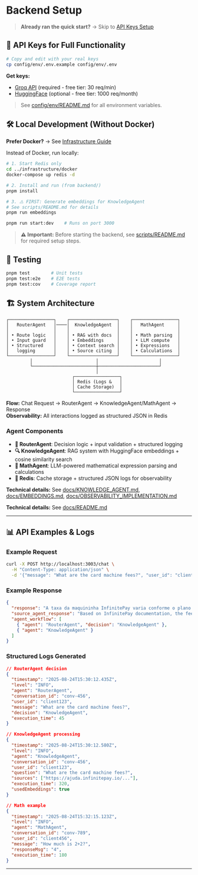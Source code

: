 # Backend Setup

> **Already ran the quick start?** → Skip to [API Keys Setup](#-api-keys-for-full-functionality)

## 🔑 API Keys for Full Functionality

```bash
# Copy and edit with your real keys
cp config/env/.env.example config/env/.env
```

**Get keys:**
- [Groq API](https://console.groq.com) (required - free tier: 30 req/min)  
- [HuggingFace](https://huggingface.co/settings/tokens) (optional - free tier: 1000 req/month)

> See [config/env/README.md](./config/env/README.md) for all environment variables.

## 🛠️ Local Development (Without Docker)

**Prefer Docker?** → See [Infrastructure Guide](../infrastructure/README.md)

Instead of Docker, run locally:

```bash
# 1. Start Redis only
cd ../infrastructure/docker
docker-compose up redis -d

# 2. Install and run (from backend/)
pnpm install

# 3. ⚠️ FIRST: Generate embeddings for KnowledgeAgent
# See scripts/README.md for details
pnpm run embeddings

pnpm run start:dev    # Runs on port 3000
```

> **⚠️ Important:** Before starting the backend, see [scripts/README.md](./scripts/README.md) for required setup steps.

## 🧪 Testing

```bash
pnpm test        # Unit tests
pnpm test:e2e    # E2E tests
pnpm test:cov    # Coverage report
```

## 🏗️ System Architecture

```
┌─────────────────┐    ┌──────────────────┐    ┌─────────────────┐
│   RouterAgent   │────│  KnowledgeAgent  │    │   MathAgent     │
│                 │    │                  │    │                 │
│ • Route logic   │    │ • RAG with docs  │    │ • Math parsing  │
│ • Input guard   │    │ • Embeddings     │    │ • LLM compute   │
│ • Structured    │    │ • Context search │    │ • Expressions   │
│   logging       │    │ • Source citing  │    │ • Calculations  │
└─────────────────┘    └──────────────────┘    └─────────────────┘
         │                        │                       │
         └────────────────────────┼───────────────────────┘
                                  │
                         ┌─────────────────┐
                         │ Redis (Logs &   │
                         │ Cache Storage)  │
                         └─────────────────┘
```

**Flow:** Chat Request → RouterAgent → KnowledgeAgent/MathAgent → Response  
**Observability:** All interactions logged as structured JSON in Redis

### Agent Components
- **🧠 RouterAgent**: Decision logic + input validation + structured logging
- **🔍 KnowledgeAgent**: RAG system with HuggingFace embeddings + cosine similarity search  
- **🧮 MathAgent**: LLM-powered mathematical expression parsing and calculations
- **💾 Redis**: Cache storage + structured JSON logs for observability

**Technical details:** See [docs/KNOWLEDGE_AGENT.md](./docs/KNOWLEDGE_AGENT.md), [docs/EMBEDDINGS.md](./docs/EMBEDDINGS.md), [docs/OBSERVABILITY_IMPLEMENTATION.md](./docs/OBSERVABILITY_IMPLEMENTATION.md)

**Technical details:** See [docs/README.md](./docs/README.md)

---

## 📊 API Examples & Logs

### Example Request
```bash
curl -X POST http://localhost:3003/chat \
  -H "Content-Type: application/json" \
  -d '{"message": "What are the card machine fees?", "user_id": "client123", "conversation_id": "conv-456"}'
```

### Example Response
```json
{
  "response": "A taxa da maquininha InfinitePay varia conforme o plano...",
  "source_agent_response": "Based on InfinitePay documentation, the fees are...",
  "agent_workflow": [
    { "agent": "RouterAgent", "decision": "KnowledgeAgent" },
    { "agent": "KnowledgeAgent" }
  ]
}
```

### Structured Logs Generated
```json
// RouterAgent decision
{
  "timestamp": "2025-08-24T15:30:12.435Z",
  "level": "INFO",
  "agent": "RouterAgent",
  "conversation_id": "conv-456",
  "user_id": "client123",
  "message": "What are the card machine fees?",
  "decision": "KnowledgeAgent",
  "execution_time": 45
}

// KnowledgeAgent processing
{
  "timestamp": "2025-08-24T15:30:12.580Z",
  "level": "INFO", 
  "agent": "KnowledgeAgent",
  "conversation_id": "conv-456",
  "user_id": "client123",
  "question": "What are the card machine fees?",
  "sources": ["https://ajuda.infinitepay.io/..."],
  "execution_time": 320,
  "usedEmbeddings": true
}

// Math example  
{
  "timestamp": "2025-08-24T15:32:15.123Z",
  "level": "INFO",
  "agent": "MathAgent", 
  "conversation_id": "conv-789",
  "user_id": "client456",
  "message": "How much is 2+2?",
  "responseMsg": "4",
  "execution_time": 180
}
```

---
